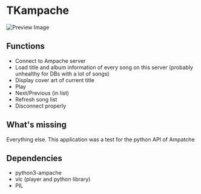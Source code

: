 # TKampache
![Preview Image](http://dl.dropboxusercontent.com/s/c3rdbsx2p2aug3a/tkampache-preview-20200313.png "preview")

## Functions
- Connect to Ampache server
- Load title and album information of every song on this server (probably unhealthy for DBs with a lot of songs)
- Display cover art of current title
- Play
- Next/Previous (in list)
- Refresh song list
- Disconnect properly

## What's missing
Everything else. This application was a test for the python API of Ampatche

## Dependencies 
- python3-ampache
- vlc (player and python library)
- PIL
